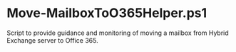 # Move-MailboxToO365Helper.ps1
Script to provide guidance and monitoring of moving a mailbox from Hybrid Exchange server to Office 365.
